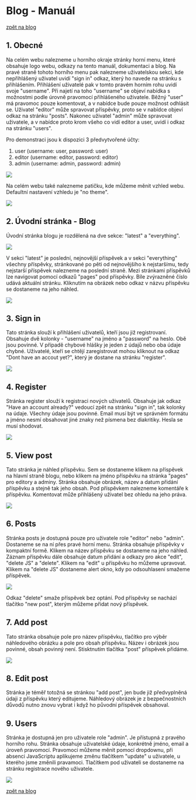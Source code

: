 # Blog - Manuál
[zpět na blog](http://wa.toad.cz/~jezekpe6)

## 1. Obecné
Na celém webu nalezneme u horního okraje stránky horní menu, které obsahuje logo webu, odkazy na tento manuál, dokumentaci a blog.
Na pravé straně tohoto horního menu pak nalezneme uživatelskou sekci, kde nepřihlášený uživatel uvidí "sign in" odkaz, který ho navede na stránku
s přihlášením. Přihlášení uživatelé pak v tomto pravém horním rohu uvidí svoje "username". Při najetí na toho "username" se objeví nabídka s možnostmi
podle úrovně pravomocí přihlášeného uživatele. Běžný "user" má pravomoc pouze komentovat, a v nabídce bude pouze možnost odhlásit se. Uživatel "editor"
může spravovat příspěvky, proto se v nabídce objeví odkaz na stránku "posts". Nakonec uživatel "admin" může spravovat uživatele, a v nabídce proto krom
všeho co vidí editor a user, uvidí i odkaz na stránku "users".

Pro demonstraci jsou k dispozici 3 předvytvořené účty:
1. user (username: user, password: user)
2. editor (username: editor, password: editor)
3. admin (username: admin, password: admin)

![](http://wa.toad.cz/~jezekpe6/assets/doc/man_1.png)

Na celém webu také nalezneme patičku, kde můžeme měnit vzhled webu. Defaultní nastavení vzhledu je "no theme".

![](http://wa.toad.cz/~jezekpe6/assets/doc/man_2.png)

## 2. Úvodní stránka - Blog
Úvodní stránka blogu je rozdělená na dve sekce: "latest" a "everything". 

![](http://wa.toad.cz/~jezekpe6/assets/doc/man_3.png)

V sekci "latest" je poslední, nejnovější příspěvek a v sekci "everything" 
všechny příspěvky, stránkované po pěti od nejnovějšího k nejstaršímu, tedy nejstarší příspěvek nalezneme na poslední straně. Mezi stránkami příspěvků
lze navigovat pomocí odkazů "pages" pod příspěvky. Bíle zvýrazněné číslo udává aktuální stránku. Kliknutím na obrázek nebo odkaz v názvu příspěvku se dostaneme na jeho náhled.

![](http://wa.toad.cz/~jezekpe6/assets/doc/man_4.png)

## 3. Sign in
Tato stránka slouží k přihlášení uživatelů, kteří jsou již registrovaní. Obsahuje dvě kolonky - "username" na jméno a "password" na heslo. Obě jsou povinné.
V případě chybové hlášky je jeden z údajů nebo oba údaje chybné. Uživatelé, kteří se chtějí zaregistrovat mohou kliknout na odkaz "Dont have an accout yet?", který je dostane na stránku "register".

![](http://wa.toad.cz/~jezekpe6/assets/doc/man_5.png)

## 4. Register
Stránka register slouží k registraci nových uživatelů. Obsahuje jak odkaz "Have an account already?" vedoucí zpět na stránku "sign in", tak kolonky na údaje. Všechny údaje jsou povinné. Email musí být ve správném formátu a jméno nesmí obsahovat jiné znaky než písmena bez diakritiky. Hesla se musí shodovat.

![](http://wa.toad.cz/~jezekpe6/assets/doc/man_6.png)

## 5. View post
Tato stránka je náhled příspěvku. Sem se dostaneme klikem na příspěvek na hlavní straně blogu, nebo klikem na jméno příspěvku na stránka "pages" pro editory
a adminy.
Stránka obsahuje obrázek, název a datum přidání příspěvku a stejně tak jeho obsah. Pod příspěvkem nalezneme komentáře k příspěvku. Komentovat může přihlášený uživatel bez ohledu na jeho práva.

![](http://wa.toad.cz/~jezekpe6/assets/doc/man_7.png)

## 6. Posts
Stránka posts je dostupná pouze pro uživatele role "editor" nebo "admin". Dostaneme se na ní přes pravé horní menu. Stránka obsahuje příspěvky v kompaktní formě. Klikem na název příspěvku se dostaneme na jeho náhled. Záznam příspěvku dále obsahuje datum přidání a odkazy pro akce "edit", "delete JS" a "delete".
Klikem na "edit" u příspěvku ho můžeme upravovat. Klikem na "delete JS" dostaneme alert okno, kdy po odsouhlasení smažeme příspěvek. 

![](http://wa.toad.cz/~jezekpe6/assets/doc/man_8.png)

Odkaz "delete" smaže příspěvek bez optání.
Pod příspěvky se nachází tlačítko "new post", kterým můžeme přidat nový příspěvek.

## 7. Add post
Tato stránka obsahuje pole pro název příspěvku, tlačítko pro výběr náhledového obrázku a pole pro obsah příspěvku. Název i obrázek jsou povinné, obsah povinný není. Stisktnutím tlačítka "post" příspěvek přidáme.

![](http://wa.toad.cz/~jezekpe6/assets/doc/man_9.png)

## 8. Edit post
Stránka je téměř totožná se stránkou "add post", jen bude již předvyplněná údaji z příspěvku který editujeme. Náhledový obrázek je z bezpečnostních důvodů nutno znovu vybrat i když ho původní příspěvek obsahoval.

## 9. Users
Stránka je dostupná jen pro uživatele role "admin". Je přístupná z pravého horního rohu. Stránka obsahuje uživatelské údaje, konkrétně jméno, email a úroveň pravomocí. Pravomoci můžeme měnit pomocí dropdownu, při absenci JavaScriptu aplikujeme změnu tlačítkem "update" u uživatele, u kterého jsme změnili pravamoci.
Tlačítkem pod uživateli se dostaneme na stránku registrace nového uživatele.

![](http://wa.toad.cz/~jezekpe6/assets/doc/man_10.png)

[zpět na blog](http://wa.toad.cz/~jezekpe6)
